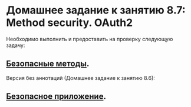 # Домашнее задание к занятию 8.7: Method security. OAuth2

Необходимо выполнить и предоставить на проверку следующую задачу:

## [Безопасные методы](/../../tree/jpa-repository-query-with-security).


Версия без аннотаций (Домашнее задание к занятию 8.6):
## [Безопасное приложение](/../../commit/a4be7e05b0bb8b12a58ab7654e22e8af60b47e5a).